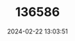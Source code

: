 ---
title: "136586"
category: "Hipposideros scutinares"
draft: false
date: 2024-02-22 13:03:51
languages:
  English: ["Shield-nosed Leaf-nosed Bat"]
---
